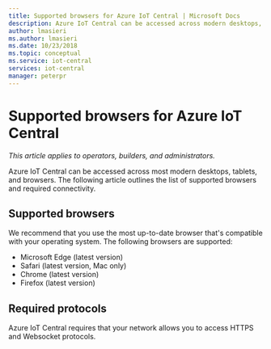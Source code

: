 ```yaml
---
title: Supported browsers for Azure IoT Central | Microsoft Docs
description: Azure IoT Central can be accessed across modern desktops, tablets and browsers. This article outlines the list of supported browsers.
author: lmasieri
ms.author: lmasieri
ms.date: 10/23/2018
ms.topic: conceptual
ms.service: iot-central
services: iot-central
manager: peterpr
---
```

# Supported browsers for Azure IoT Central

*This article applies to operators, builders, and administrators.*

Azure IoT Central can be accessed across most modern desktops, tablets, and browsers. The following article outlines the list of supported browsers and required connectivity.  

## Supported browsers
We recommend that you use the most up-to-date browser that's compatible with your operating system. The following browsers are supported:
- Microsoft Edge (latest version)
- Safari (latest version, Mac only)
- Chrome (latest version)
- Firefox (latest version)

## Required protocols
Azure IoT Central requires that your network allows you to access HTTPS and Websocket protocols. 
